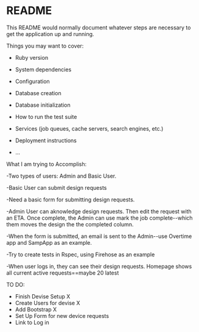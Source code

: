 # README

This README would normally document whatever steps are necessary to get the
application up and running.

Things you may want to cover:

* Ruby version

* System dependencies

* Configuration

* Database creation

* Database initialization

* How to run the test suite

* Services (job queues, cache servers, search engines, etc.)

* Deployment instructions

* ...

What I am trying to Accomplish:

-Two types of users: Admin and Basic User. 

-Basic User can submit design requests

-Need a basic form for submitting design requests. 

-Admin User can aknowledge design requests. Then edit the request with an ETA. Once complete, the Admin can use mark the job complete--which them moves the design the the completed column. 

-When the form is submitted, an email is sent to the Admin--use Overtime app and SampApp as an example.

-Try to create tests in Rspec, using Firehose as an example

-When user logs in, they can see their design requests. Homepage shows all current active requests==maybe 20 latest


TO DO: 

- Finish Devise Setup X
- Create Users for devise X
- Add Bootstrap X
- Set Up Form for new device requests
- Link to Log in



